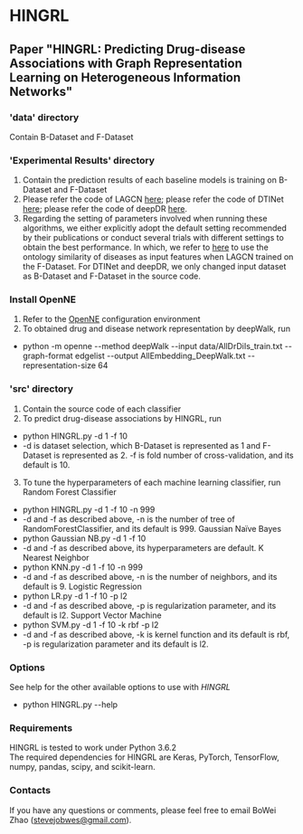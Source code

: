 # HINGRL
## Paper "HINGRL: Predicting Drug-disease Associations with Graph Representation Learning on Heterogeneous Information Networks"

### 'data' directory
Contain B-Dataset and F-Dataset

### 'Experimental Results' directory
1. Contain the prediction results of each baseline models is training on B-Dataset and F-Dataset
2. Please refer the code of LAGCN [here](https://github.com/storyandwine/LAGCN); please refer the code of DTINet [here](https://github.com/luoyunan/DTINet); please refer the code of deepDR [here](https://github.com/ChengF-Lab/deepDR).
3. Regarding the setting of parameters involved when running these algorithms, we either explicitly adopt the default setting recommended by their publications or conduct several trials with different settings to obtain the best performance. In which, we refer to [here](https://doi.org/10.1093/bib/bbab319) to use the ontology similarity of diseases as input features when LAGCN trained on the F-Dataset. For DTINet and deepDR, we only changed input dataset as B-Dataset and F-Dataset in the source code. 

### Install OpenNE
1. Refer to the [OpenNE](https://github.com/thunlp/OpenNE/tree/pytorch) configuration environment
2. To obtained drug and disease network representation by deepWalk, run
  - python -m openne --method deepWalk --input data/AllDrDiIs_train.txt --graph-format edgelist --output AllEmbedding_DeepWalk.txt --representation-size 64

### 'src' directory
1. Contain the source code of each classifier
2. To predict drug-disease associations by HINGRL, run
  - python HINGRL.py -d 1 -f 10 
  - -d is dataset selection, which B-Dataset is represented as 1 and F-Dataset is represented as 2. -f is fold number of cross-validation, and its default is 10.
3. To tune the hyperparameters of each machine learning classifier, run
  Random Forest Classifier
  - python HINGRL.py -d 1 -f 10 -n 999
  - -d and -f as described above, -n is the number of tree of RandomForestClassifier, and its default is 999.
  Gaussian Naïve Bayes
  - python Gaussian NB.py -d 1 -f 10
  - -d and -f as described above, its hyperparameters are default.
  K Nearest Neighbor
  - python KNN.py -d 1 -f 10 -n 999
  - -d and -f as described above, -n is the number of neighbors, and its default is 9.
  Logistic Regression
  - python LR.py -d 1 -f 10 -p l2
  - -d and -f as described above, -p is regularization parameter, and its default is l2.
  Support Vector Machine
  - python SVM.py -d 1 -f 10 -k rbf -p l2
  - -d and -f as described above, -k is kernel function and its default is rbf, -p is regularization parameter and its default is l2.

### Options
See help for the other available options to use with *HINGRL*
  - python HINGRL.py --help

### Requirements
HINGRL is tested to work under Python 3.6.2  
The required dependencies for HINGRL are Keras, PyTorch, TensorFlow, numpy, pandas, scipy, and scikit-learn.

### Contacts
If you have any questions or comments, please feel free to email BoWei Zhao (stevejobwes@gmail.com).
